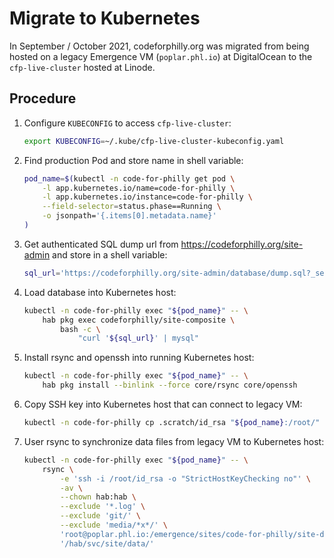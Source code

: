 # Migrate to Kubernetes

In September / October 2021, codeforphilly.org was migrated from being hosted on a legacy Emergence VM (`poplar.phl.io`) at DigitalOcean to the `cfp-live-cluster` hosted at Linode.

## Procedure

1. Configure `KUBECONFIG` to access `cfp-live-cluster`:

    ```bash
    export KUBECONFIG=~/.kube/cfp-live-cluster-kubeconfig.yaml
    ```

2. Find production Pod and store name in shell variable:

    ```bash
    pod_name=$(kubectl -n code-for-philly get pod \
        -l app.kubernetes.io/name=code-for-philly \
        -l app.kubernetes.io/instance=code-for-philly \
        --field-selector=status.phase==Running \
        -o jsonpath='{.items[0].metadata.name}'
    )
    ```

3. Get authenticated SQL dump url from <https://codeforphilly.org/site-admin> and store in a shell variable:

    ```bash
    sql_url='https://codeforphilly.org/site-admin/database/dump.sql?_session=abcdef1234567890'
    ```

4. Load database into Kubernetes host:

    ```bash
    kubectl -n code-for-philly exec "${pod_name}" -- \
        hab pkg exec codeforphilly/site-composite \
            bash -c \
                "curl '${sql_url}' | mysql"
    ```

5. Install rsync and openssh into running Kubernetes host:

    ```bash
    kubectl -n code-for-philly exec "${pod_name}" -- \
        hab pkg install --binlink --force core/rsync core/openssh
    ```

6. Copy SSH key into Kubernetes host that can connect to legacy VM:

    ```bash
    kubectl -n code-for-philly cp .scratch/id_rsa "${pod_name}:/root/"
    ```

7. User rsync to synchronize data files from legacy VM to Kubernetes host:

    ```bash
    kubectl -n code-for-philly exec "${pod_name}" -- \
        rsync \
            -e 'ssh -i /root/id_rsa -o "StrictHostKeyChecking no"' \
            -av \
            --chown hab:hab \
            --exclude '*.log' \
            --exclude 'git/' \
            --exclude 'media/*x*/' \
            'root@poplar.phl.io:/emergence/sites/code-for-philly/site-data/' \
            '/hab/svc/site/data/'
    ```
